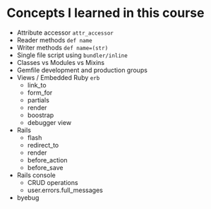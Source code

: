 # Concepts I learned in this course
* Attribute accessor `attr_accessor`
* Reader methods `def name`
* Writer methods `def name=(str)`
* Single file script using `bundler/inline`
* Classes vs Modules vs Mixins
* Gemfile development and production groups
* Views / Embedded Ruby `erb`
  * link_to
  * form_for
  * partials
  * render
  * boostrap
  * debugger view
* Rails
  * flash
  * redirect_to
  * render
  * before_action
  * before_save
* Rails console
  * CRUD operations
  * user.errors.full_messages
* byebug
